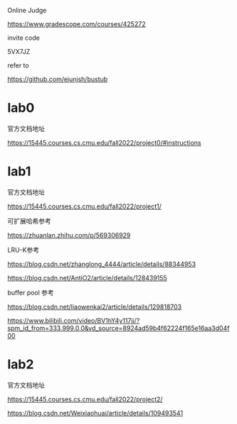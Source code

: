 Online Judge

https://www.gradescope.com/courses/425272

invite code

5VX7JZ

refer to

https://github.com/ejunjsh/bustub
# lab0
官方文档地址

https://15445.courses.cs.cmu.edu/fall2022/project0/#instructions

# lab1
官方文档地址

https://15445.courses.cs.cmu.edu/fall2022/project1/

可扩展哈希参考

https://zhuanlan.zhihu.com/p/569306929

LRU-K参考

https://blog.csdn.net/zhanglong_4444/article/details/88344953

https://blog.csdn.net/AntiO2/article/details/128439155

buffer pool 参考

https://blog.csdn.net/liaowenkai2/article/details/129818703

https://www.bilibili.com/video/BV1hY4y117jj/?spm_id_from=333.999.0.0&vd_source=8924ad59b4f62224f165e16aa3d04f00

# lab2
官方文档地址

https://15445.courses.cs.cmu.edu/fall2022/project2/

https://blog.csdn.net/Weixiaohuai/article/details/109493541
